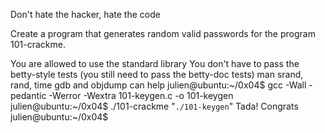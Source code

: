 Don't hate the hacker, hate the code

Create a program that generates random valid passwords for the program 101-crackme.

You are allowed to use the standard library
You don't have to pass the betty-style tests (you still need to pass the betty-doc tests)
man srand, rand, time
gdb and objdump can help
julien@ubuntu:~/0x04$ gcc -Wall -pedantic -Werror -Wextra 101-keygen.c -o 101-keygen
julien@ubuntu:~/0x04$ ./101-crackme "`./101-keygen`"
Tada! Congrats
julien@ubuntu:~/0x04$ 